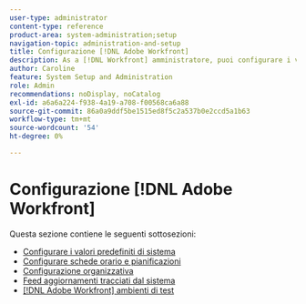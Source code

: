 ```yaml
---
user-type: administrator
content-type: reference
product-area: system-administration;setup
navigation-topic: administration-and-setup
title: Configurazione [!DNL Adobe Workfront]
description: As a [!DNL Workfront] amministratore, puoi configurare i valori predefiniti di sistema, le schede orario e le pianificazioni dell’organizzazione, il modo in cui gli utenti sono organizzati nel sistema, gli aggiornamenti automatici di sistema e [!DNL Workfront] ambienti di test utilizzati.
author: Caroline
feature: System Setup and Administration
role: Admin
recommendations: noDisplay, noCatalog
exl-id: a6a6a224-f938-4a19-a708-f00568ca6a88
source-git-commit: 86a0a9ddf5be1515ed8f5c2a537b0e2ccd5a1b63
workflow-type: tm+mt
source-wordcount: '54'
ht-degree: 0%

---
```


# Configurazione [!DNL Adobe Workfront]

Questa sezione contiene le seguenti sottosezioni:

* [Configurare i valori predefiniti di sistema](../../administration-and-setup/set-up-workfront/configure-system-defaults/configure-system-defaults.md)
* [Configurare schede orario e pianificazioni](../../administration-and-setup/set-up-workfront/configure-timesheets-schedules/configure-timesheets-and-schedules.md)
* [Configurazione organizzativa](../../administration-and-setup/set-up-workfront/organizational-setup/organizational-setup.md)
* [Feed aggiornamenti tracciati dal sistema](../../administration-and-setup/set-up-workfront/system-tracked-update-feeds/system-tracked-updates-feeds.md)
* [[!DNL Adobe Workfront] ambienti di test](../../administration-and-setup/set-up-workfront/workfront-testing-environments/wf-testing-environments.md)
